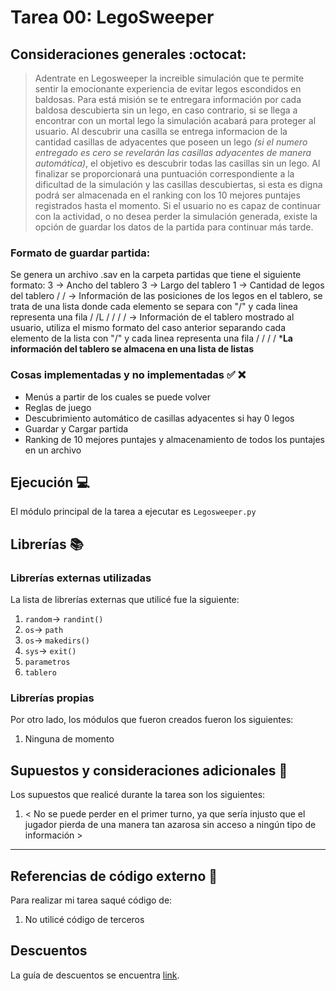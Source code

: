 ﻿# Tarea 00: LegoSweeper

## Consideraciones generales :octocat:

> Adentrate en Legosweeper la increible simulación que te permite sentir la emocionante experiencia de evitar 
> legos escondidos en baldosas. Para está misión se te entregara información por cada baldosa descubierta sin
> un lego, en caso contrario, si se llega a encontrar con un mortal lego la simulación acabará para proteger
> al usuario. Al descubrir una casilla se entrega informacion de la cantidad casillas de adyacentes que poseen
> un lego *(si el numero entregado es cero se revelarán las casillas adyacentes de manera automática)*, el
> objetivo es descubrir todas las casillas sin un lego. Al finalizar se proporcionará una puntuación
> correspondiente a la dificultad de la simulación y las casillas descubiertas, si esta es digna podrá ser
> almacenada en el ranking con los 10 mejores puntajes registrados hasta el momento.
> Si el usuario no es capaz de continuar con la actividad, o no desea perder la simulación generada, existe
> la opción de guardar los datos de la partida para continuar más tarde.

### Formato de guardar partida:

Se genera un archivo .sav en la carpeta partidas que tiene el siguiente formato:
3 -> Ancho del tablero
3 -> Largo del tablero
1 -> Cantidad de legos del tablero
 / / -> Información de las posiciones de los legos en el tablero, se trata de una lista donde cada elemento se separa con "/" y cada linea representa una fila
 / /L
 / / 
 / / -> Información de el tablero mostrado al usuario, utiliza el mismo formato del caso anterior separando cada elemento de la lista con "/" y cada linea representa una fila
 / / 
 / / 
***La información del tablero se almacena en una lista de listas**
### Cosas implementadas y no implementadas :white_check_mark: :x:

* Menús a partir de los cuales se puede volver
* Reglas de juego
* Descubrimiento automático de casillas adyacentes si hay 0 legos
* Guardar y Cargar partida
* Ranking de 10 mejores puntajes y almacenamiento de todos los puntajes en un archivo

## Ejecución :computer:
El módulo principal de la tarea a ejecutar es  ```Legosweeper.py```


## Librerías :books:
### Librerías externas utilizadas
La lista de librerías externas que utilicé fue la siguiente:

1. ```random```-> ```randint()```
2. ```os```-> ```path```
3. ```os```-> ```makedirs()```
4. ```sys```-> ```exit()```
5. ```parametros```
6. ```tablero```

### Librerías propias
Por otro lado, los módulos que fueron creados fueron los siguientes:

1. Ninguna de momento

## Supuestos y consideraciones adicionales :thinking:
Los supuestos que realicé durante la tarea son los siguientes:

1. < No se puede perder en el primer turno, ya que sería injusto que el jugador pierda de una manera tan azarosa sin acceso a ningún tipo de información > 

-------
## Referencias de código externo :book:

Para realizar mi tarea saqué código de:
1. No utilicé código de terceros



## Descuentos
La guía de descuentos se encuentra [link](https://github.com/IIC2233/syllabus/blob/master/Tareas/Descuentos.md).